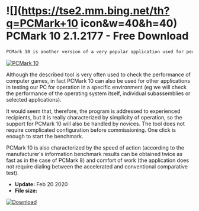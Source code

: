 # ![](https://tse2.mm.bing.net/th?q=PCMark+10 icon&w=40&h=40) PCMark 10 2.1.2177 - Free Download

```sh
PCMark 10 is another version of a very popular application used for performance tests (benchmarks).
```
[![PCMark 10](https://gallery.dpcdn.pl/imgc/Tools/76984/g_-_420x350_1.5_-_x20170730173101_0.jpg)](https://softexe.net/win/system/diagnostics-tests/pcmark-10:hgcp.html)

Although the described tool is very often used to check the performance of computer games, in fact PCMark 10 can also be used for other applications in testing our PC for operation in a specific environment (eg we will check the performance of the operating system itself, individual subassemblies or selected applications). 
 
 It would seem that, therefore, the program is addressed to experienced recipients, but it is really characterized by simplicity of operation, so the support for PCMark 10 will also be handled by novices. The tool does not require complicated configuration before commissioning. One click is enough to start the benchmark.
 
 PCMark 10 is also characterized by the speed of action (according to the manufacturer's information benchmark results can be obtained twice as fast as in the case of PCMark 8) and comfort of work (the application does not require dialing between the accelerated and conventional comparative test).


- **Update:** Feb 20 2020
- **File size:** 

[![Download](https://cdn.softexe.net/static/img/download.png)](https://softexe.net/win/system/diagnostics-tests/pcmark-10:hgcp.html)

